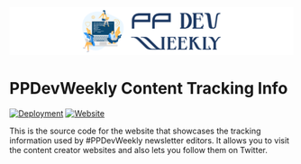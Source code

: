 <img src="src/images/hero-image.png"></img>

# PPDevWeekly Content Tracking Info
[![Deployment](https://github.com/Power-Maverick/ppdevweekly-trackinginfo/actions/workflows/deploy.yml/badge.svg?branch=main)](https://github.com/Power-Maverick/ppdevweekly-trackinginfo/actions/workflows/deploy.yml) [![Website](https://img.shields.io/website?url=https%3A%2F%2Finfo.powerplatformdevelopersweekly.com%2F)](https://info.powerplatformdevelopersweekly.com/)

This is the source code for the website that showcases the tracking information used by #PPDevWeekly newsletter editors.
It allows you to visit the content creator websites and also lets you follow them on Twitter.
